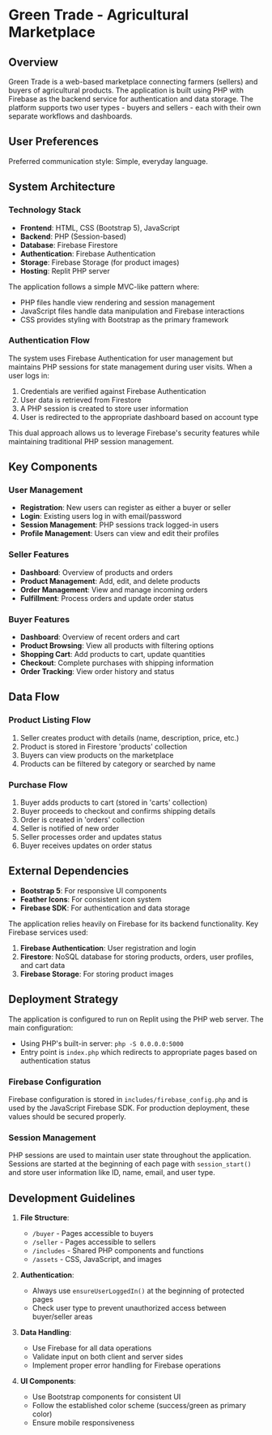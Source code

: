 # Green Trade - Agricultural Marketplace

## Overview

Green Trade is a web-based marketplace connecting farmers (sellers) and buyers of agricultural products. The application is built using PHP with Firebase as the backend service for authentication and data storage. The platform supports two user types - buyers and sellers - each with their own separate workflows and dashboards.

## User Preferences

Preferred communication style: Simple, everyday language.

## System Architecture

### Technology Stack

- **Frontend**: HTML, CSS (Bootstrap 5), JavaScript
- **Backend**: PHP (Session-based)
- **Database**: Firebase Firestore
- **Authentication**: Firebase Authentication
- **Storage**: Firebase Storage (for product images)
- **Hosting**: Replit PHP server

The application follows a simple MVC-like pattern where:
- PHP files handle view rendering and session management
- JavaScript files handle data manipulation and Firebase interactions
- CSS provides styling with Bootstrap as the primary framework

### Authentication Flow

The system uses Firebase Authentication for user management but maintains PHP sessions for state management during user visits. When a user logs in:

1. Credentials are verified against Firebase Authentication
2. User data is retrieved from Firestore
3. A PHP session is created to store user information
4. User is redirected to the appropriate dashboard based on account type

This dual approach allows us to leverage Firebase's security features while maintaining traditional PHP session management.

## Key Components

### User Management

- **Registration**: New users can register as either a buyer or seller
- **Login**: Existing users log in with email/password
- **Session Management**: PHP sessions track logged-in users
- **Profile Management**: Users can view and edit their profiles

### Seller Features

- **Dashboard**: Overview of products and orders
- **Product Management**: Add, edit, and delete products
- **Order Management**: View and manage incoming orders
- **Fulfillment**: Process orders and update order status

### Buyer Features

- **Dashboard**: Overview of recent orders and cart
- **Product Browsing**: View all products with filtering options
- **Shopping Cart**: Add products to cart, update quantities
- **Checkout**: Complete purchases with shipping information
- **Order Tracking**: View order history and status

## Data Flow

### Product Listing Flow

1. Seller creates product with details (name, description, price, etc.)
2. Product is stored in Firestore 'products' collection
3. Buyers can view products on the marketplace
4. Products can be filtered by category or searched by name

### Purchase Flow

1. Buyer adds products to cart (stored in 'carts' collection)
2. Buyer proceeds to checkout and confirms shipping details
3. Order is created in 'orders' collection
4. Seller is notified of new order
5. Seller processes order and updates status
6. Buyer receives updates on order status

## External Dependencies

- **Bootstrap 5**: For responsive UI components
- **Feather Icons**: For consistent icon system
- **Firebase SDK**: For authentication and data storage

The application relies heavily on Firebase for its backend functionality. Key Firebase services used:

1. **Firebase Authentication**: User registration and login
2. **Firestore**: NoSQL database for storing products, orders, user profiles, and cart data
3. **Firebase Storage**: For storing product images

## Deployment Strategy

The application is configured to run on Replit using the PHP web server. The main configuration:

- Using PHP's built-in server: `php -S 0.0.0.0:5000`
- Entry point is `index.php` which redirects to appropriate pages based on authentication status

### Firebase Configuration

Firebase configuration is stored in `includes/firebase_config.php` and is used by the JavaScript Firebase SDK. For production deployment, these values should be secured properly.

### Session Management

PHP sessions are used to maintain user state throughout the application. Sessions are started at the beginning of each page with `session_start()` and store user information like ID, name, email, and user type.

## Development Guidelines

1. **File Structure**:
   - `/buyer` - Pages accessible to buyers
   - `/seller` - Pages accessible to sellers
   - `/includes` - Shared PHP components and functions
   - `/assets` - CSS, JavaScript, and images

2. **Authentication**:
   - Always use `ensureUserLoggedIn()` at the beginning of protected pages
   - Check user type to prevent unauthorized access between buyer/seller areas

3. **Data Handling**:
   - Use Firebase for all data operations
   - Validate input on both client and server sides
   - Implement proper error handling for Firebase operations

4. **UI Components**:
   - Use Bootstrap components for consistent UI
   - Follow the established color scheme (success/green as primary color)
   - Ensure mobile responsiveness
